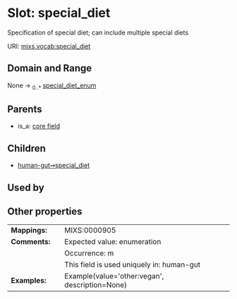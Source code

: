 
# Slot: special_diet


Specification of special diet; can include multiple special diets

URI: [mixs.vocab:special_diet](https://w3id.org/mixs/vocab/special_diet)


## Domain and Range

None &#8594;  <sub>0..\*</sub> [special_diet_enum](special_diet_enum.md)

## Parents

 *  is_a: [core field](core_field.md)

## Children

 *  [human-gut➞special_diet](human_gut_special_diet.md)

## Used by


## Other properties

|  |  |  |
| --- | --- | --- |
| **Mappings:** | | MIXS:0000905 |
| **Comments:** | | Expected value: enumeration |
|  | | Occurrence: m |
|  | | This field is used uniquely in: human-gut |
| **Examples:** | | Example(value='other:vegan', description=None) |

